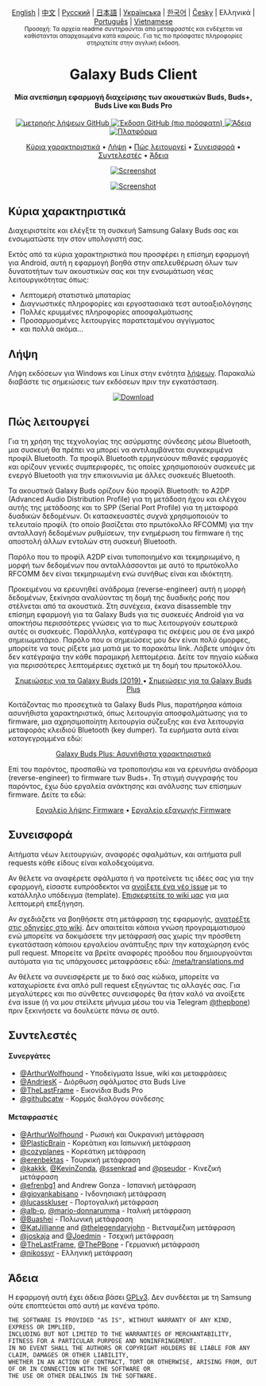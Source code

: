 <p align="center">
  <a href="../README.md">English</a> | <a href="/docs/README_chs.md">中文</a> | <a href="/docs/README_rus.md">Русский</a> | <a href="/docs/README_jpn.md">日本語</a> | <a href="/docs/README_ukr.md">Українська</a> | <a href="/docs/README_kor.md">한국어</a> | <a href="/docs/README_cze.md">Česky</a> | Ελληνικά | <a href="/docs/README_pt.md">Português</a> | <a href="/docs/README_vnm.md">Vietnamese</a> <br>
    <sub>Προσοχή: Τα αρχεία readme συντηρούνται από μεταφραστές και ενδέχεται να καθίστανται απαρχαιωμένα κατά καιρούς. Για τις πιο πρόσφατες πληροφορίες στηριχτείτε στην αγγλική έκδοση.</sub>
</p>
<h1 align="center">
  Galaxy Buds Client
  <br>
</h1>
<h4 align="center">Μία ανεπίσημη εφαρμογή διαχείρισης των ακουστικών Buds, Buds+, Buds Live και Buds Pro</h4>
<p align="center">
  <a href="https://github.com/ThePBone/GalaxyBudsClient/releases">
    <img alt="μετρηρής λήψεων GitHub" src="https://img.shields.io/github/downloads/thepbone/galaxybudsclient/total">
  </a>
  <a href="https://github.com/ThePBone/GalaxyBudsClient/releases">
   <img alt="Έκδοση GitHub  (πιο πρόσφατη)" src="https://img.shields.io/github/v/release/thepbone/galaxybudsclient">
  </a>
  <a href="https://github.com/ThePBone/GalaxyBudsClient/blob/master/LICENSE">
      <img alt="Άδεια" src="https://img.shields.io/github/license/thepbone/galaxybudsclient">
  </a>
  <a href="https://github.com/ThePBone/GalaxyBudsClient/releases">
    <img alt="Πλατφόρμα" src="https://img.shields.io/badge/platform-Windows/Linux-yellowgreen">
  </a>
</p>
<p align="center">
  <a href="#κύρια-χαρακτηριστικά">Κύρια χαρακτηριστικά</a> •
  <a href="#λήψη">Λήψη</a> •
  <a href="#πώς-λειτουργεί">Πώς λειτουργεί</a> •
  <a href="#συνεισφορά">Συνεισφορά</a> •
  <a href="#συντελεστές">Συντελεστές</a> •
  <a href="#άδεια">Άδεια</a>
</p>

<p align="center">
    <a href="https://ko-fi.com/H2H83E5J3"><img alt="Screenshot" src="https://ko-fi.com/img/githubbutton_sm.svg"></a>
</p>

<p align="center">
    <a href="#"><img alt="Screenshot" src="https://github.com/ThePBone/GalaxyBudsClient/blob/master/screenshots/screencap.gif"></a>
</p>

## Κύρια χαρακτηριστικά

Διαχειριστείτε και ελέγξτε τη συσκευή Samsung Galaxy Buds σας και ενσωματώστε την στον υπολογιστή σας.

Εκτός από τα κύρια χαρακτηριστικά που προσφέρει η επίσημη εφαρμογή για Android, αυτή η εφαρμογή βοηθά στην απελευθέρωση όλων των δυνατοτήτων των ακουστικών σας και την ενσωμάτωση νέας λειτουργικότητας όπως:

- Λεπτομερή στατιστικά μπαταρίας
- Διαγνωστικές πληροφορίες και εργοστασιακά τεστ αυτοαξιολόγησης
- Πολλές κρυμμένες πληροφορίες αποσφαλμάτωσης
- Προσαρμοσμένες λειτουργίες παρατεταμένου αγγίγματος
- και πολλά ακόμα...

## Λήψη

Λήψη εκδόσεων για Windows και Linux στην ενότητα [λήψεων](https://github.com/ThePBone/GalaxyBudsClient/releases). Παρακαλώ διαβάστε τις σημειώσεις των εκδόσεων πριν την εγκατάσταση.

<p align="center">
    <a href="https://github.com/ThePBone/GalaxyBudsClient/releases"><img alt="Download" src="https://github.com/ThePBone/GalaxyBudsClient/blob/master/screenshots/download.png"></a>
</p>

## Πώς λειτουργεί

Για τη χρήση της τεχνολογίας της ασύρματης σύνδεσης μέσω Bluetooth, μια συσκευή θα πρέπει να μπορεί να αντιλαμβάνεται συγκεκριμένα προφίλ Bluetooth. Τα προφίλ Bluetooth ερμηνεύουν πιθανές εφαρμογές και ορίζουν γενικές συμπεριφορές, τις οποίες χρησιμοποιούν συσκευές με ενεργό Bluetooth για την επικοινωνία με άλλες συσκευές Bluetooth.

Τα ακουστικά Galaxy Buds ορίζουν δύο προφίλ Bluetooth: το A2DP (Advanced Audio Distribution Profile) για τη μετάδοση ήχου και ελέγχου αυτής της μετάδοσης και το SPP (Serial Port Profile) για τη μεταφορά δυαδικών δεδομένων. Οι κατασκευαστές συχνά χρησιμοποιούν το τελευταίο προφίλ (το οποίο βασίζεται στο πρωτόκολλο RFCOMM) για την ανταλλαγή δεδομένων ρυθμίσεων, την ενημέρωση του firmware ή της αποστολή άλλων εντολών στη συσκευή Bluetooth.

Παρόλο που το προφίλ A2DP είναι τυποποιημένο και τεκμηριωμένο, η μορφή των δεδομένων που ανταλλάσσονται με αυτό το πρωτόκολλο RFCOMM δεν είναι τεκμηριωμένη ενώ συνήθως είναι και ιδιόκτητη.

Προκειμένου να ερευνηθεί ανάδρομα (reverse-engineer) αυτή η μορφή δεδομένων, ξεκίνησα αναλύοντας τη δομή της δυαδικής ροής που στέλνεται από τα ακουστικά. Στη συνέχεια, έκανα disassemble την επίσημη εφαρμογή για τα Galaxy Buds για τις συσκευές Android για να αποκτήσω περισσότερες γνώσεις για το πως λειτουργούν εσωτερικά αυτές οι συσκευές. Παράλληλα, κατέγραφα τις σκέψεις μου σε ένα μικρό σημειωματάριο. Παρόλο που οι σημειώσεις μου δεν είναι πολύ όμορφες, μπορείτε να τους ρίξετε μια ματιά με το παρακάτω link. Λάβετε υπόψιν ότι δεν κατέγραψα την κάθε παραμικρή λεπτομέρεια. Δείτε τον πηγαίο κώδικα για περισσότερες λεπτομέρειες σχετικά με τη δομή του πρωτοκόλλου.

<p align="center">
  <a href="https://github.com/ThePBone/GalaxyBudsClient/blob/master/GalaxyBudsRFCommProtocol.md">Σημειώσεις για τα Galaxy Buds (2019) </a> •
  <a href="https://github.com/ThePBone/GalaxyBudsClient/blob/master/Galaxy%20Buds%20Plus%20RFComm%20Protocol%20Notes.md">Σημειώσεις για τα Galaxy Buds Plus</a>
</p>

Κοιτάζοντας πιο προσεχτικά τα Galaxy Buds Plus, παρατήρησα κάποια ασυνήθιστα χαρακτηριστικά, όπως λειτουργία αποσφαλμάτωσης για το firmware, μια αχρησιμοποίητη λειτουργία σύζευξης και ένα λειτουργία μεταφοράς κλειδιού Bluetooth (key dumper). Τα ευρήματα αυτά είναι καταγεγραμμένα εδώ:

<p align="center">
  <a href="https://github.com/ThePBone/GalaxyBudsClient/blob/master/GalaxyBudsPlus_HiddenDebugFeatures.md">Galaxy Buds Plus: Ασυνήθιστα χαρακτηριστικά</a>
</p>

Επί του παρόντος, προσπαθώ να τροποποιήσω και να ερευνήσω ανάδρομα (reverse-engineer) το firmware των Buds+. Τη στιγμή συγγραφής του παρόντος, έχω δύο εργαλεία ανάκτησης και ανάλυσης των επίσημων firmware. Δείτε τα εδώ:

<p align="center">
  <a href="https://github.com/ThePBone/GalaxyBudsFirmwareDownloader">Εργαλείο λήψης Firmware</a> •
  <a href="https://github.com/ThePBone/GalaxyBudsFirmwareExtractor">Εργαλείο εξαγωγής Firmware</a>
</p>

## Συνεισφορά

Αιτήματα νέων λειτουργιών, αναφορές σφαλμάτων, και αιτήματα pull requests κάθε είδους είναι καλοδεχούμενα.

Αν θέλετε να αναφέρετε σφάλματα ή να προτείνετε τις ιδέες σας για την εφαρμογή, είσαστε ευπρόσδεκτοι να [ανοίξετε ένα νέο issue](https://github.com/ThePBone/GalaxyBudsClient/issues/new/choose) με το κατάλληλο υπόδειγμα (template). [Επισκεφτείτε το wiki μας](https://github.com/ThePBone/GalaxyBudsClient/wiki/2.-How-to-submit-issues) για μια λεπτομερή επεξήγηση.

Αν σχεδιάζετε να βοηθήσετε στη μετάφραση της εφαρμογής, [ανατρέξτε στις οδηγείες στο wiki](https://github.com/ThePBone/GalaxyBudsClient/wiki/3.-How-to-help-with-translations). Δεν απαιτείται κάποια γνώση προγραμματισμού ενώ μπορείτε να δοκιμάσετε την μετάφρασή σας χωρίς την πρόσθετη εγκατάσταση κάποιου εργαλείου ανάπτυξης πριν την καταχώρηση ενός pull request.
Μπορείτε να βρείτε αναφορές προόδου που δημιουργούνται αυτόματα για τις υπάρχουσες μεταφράσεις εδώ: [/meta/translations.md](https://github.com/ThePBone/GalaxyBudsClient/blob/master/meta/translations.md)

Αν θέλετε να συνεισφέρετε με το δικό σας κώδικα, μπορείτε να καταχωρίσετε ένα απλό pull request εξηγώντας τις αλλαγές σας. Για μεγαλύτερες και πιο σύνθετες συνεισφορές θα ήταν καλό να ανοίξετε ένα issue (ή να μου στείλετε μήνυμα μέσω του via Telegram [@thepbone](https://t.me/thepbone)) πριν ξεκινήσετε να δουλεύετε πάνω σε αυτό.

## Συντελεστές

#### Συνεργάτες

- [@ArthurWolfhound](https://github.com/ArthurWolfhound) - Υποδείγματα Issue, wiki και μεταφράσεις
- [@AndriesK](https://github.com/AndriesK) - Διόρθωση σφάλματος στα Buds Live
- [@TheLastFrame](https://github.com/TheLastFrame) - Εικονίδια Buds Pro
- [@githubcatw](https://github.com/githubcatw) - Κορμός διαλόγου σύνδεσης

#### Μεταφραστές

- [@ArthurWolfhound](https://github.com/ArthurWolfhound) - Ρωσική και Ουκρανική μετάφραση
- [@PlasticBrain](https://github.com/fhalfkg) - Κορεάτικη και Ιαπωνική μετάφραση
- [@cozyplanes](https://github.com/cozyplanes) - Κορεάτικη μετάφραση
- [@erenbektas](https://github.com/erenbektas) - Τουρκική μετάφραση
- [@kakkk](https://github.com/kakkk), [@KevinZonda](https://github.com/KevinZonda), [@ssenkrad](https://github.com/ssenkrad) and [@pseudor](https://github.com/pseudor) - Κινεζική μετάφραση
- [@efrenbg1](https://github.com/efrenbg1) and Andrew Gonza - Ισπανική μετάφραση
- [@giovankabisano](https://github.com/giovankabisano) - Ινδονησιακή μετάφραση
- [@lucasskluser](https://github.com/lucasskluser) - Πορτογαλική μετάφραση
- [@alb-p](https://github.com/alb-p), [@mario-donnarumma](https://github.com/mario-donnarumma) - Ιταλική μετάφραση
- [@Buashei](https://github.com/Buashei) - Πολωνική μετάφραση
- [@KatJillianne](https://github.com/KatJillianne) and [@thelegendaryjohn](https://github.com/thelegendaryjohn) - Βιετναμέζικη μετάφραση
- [@joskaja](https://github.com/joskaja) and [@Joedmin](https://github.com/Joedmin) - Τσεχική μετάφραση
- [@TheLastFrame](https://github.com/TheLastFrame), [@ThePBone](https://github.com/ThePBone) - Γερμανική μετάφραση
- [@nikossyr](https://github.com/nikossyr) - Ελληνική μετάφραση

## Άδεια

Η εφαρμογή αυτή έχει άδεια βάσει [GPLv3](https://github.com/ThePBone/GalaxyBudsClient/blob/master/LICENSE). Δεν συνδέεται με τη Samsung ούτε εποπτεύεται από αυτή με κανένα τρόπο.

```
THE SOFTWARE IS PROVIDED "AS IS", WITHOUT WARRANTY OF ANY KIND, EXPRESS OR IMPLIED,
INCLUDING BUT NOT LIMITED TO THE WARRANTIES OF MERCHANTABILITY, FITNESS FOR A PARTICULAR PURPOSE AND NONINFRINGEMENT.
IN NO EVENT SHALL THE AUTHORS OR COPYRIGHT HOLDERS BE LIABLE FOR ANY CLAIM, DAMAGES OR OTHER LIABILITY,
WHETHER IN AN ACTION OF CONTRACT, TORT OR OTHERWISE, ARISING FROM, OUT OF OR IN CONNECTION WITH THE SOFTWARE OR
THE USE OR OTHER DEALINGS IN THE SOFTWARE.
```
